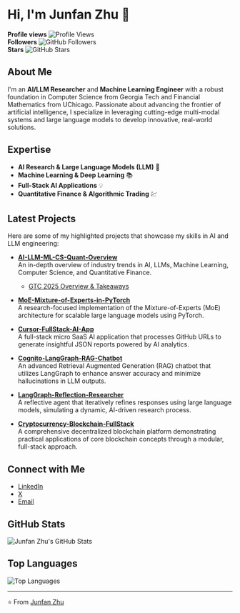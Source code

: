 
# Hi, I'm Junfan Zhu 👋

**Profile views** ![Profile Views](https://komarev.com/ghpvc/?username=junfanz1&color=blue)  
**Followers** ![GitHub Followers](https://img.shields.io/github/followers/junfanz1?style=social)  
**Stars** ![GitHub Stars](https://img.shields.io/github/stars/junfanz1?style=social)

## About Me

I'm an **AI/LLM Researcher** and **Machine Learning Engineer** with a robust foundation in Computer Science from Georgia Tech and Financial Mathematics from UChicago. Passionate about advancing the frontier of artificial intelligence, I specialize in leveraging cutting-edge multi-modal systems and large language models to develop innovative, real-world solutions.

## Expertise

- **AI Research & Large Language Models (LLM)** 🤖
- **Machine Learning & Deep Learning** 📚
- **Full-Stack AI Applications** 💡
- **Quantitative Finance & Algorithmic Trading** 💹

## Latest Projects

Here are some of my highlighted projects that showcase my skills in AI and LLM engineering:

- **[AI-LLM-ML-CS-Quant-Overview](https://github.com/junfanz1/AI-LLM-ML-CS-Quant-Overview)**  
  An in-depth overview of industry trends in AI, LLMs, Machine Learning, Computer Science, and Quantitative Finance.

  - [GTC 2025 Overview & Takeaways](https://github.com/junfanz1/AI-LLM-ML-CS-Quant-Overview/blob/main/NVIDIA%20GTC/GTC%202025.md)

- **[MoE-Mixture-of-Experts-in-PyTorch](https://github.com/junfanz1/MoE-Mixture-of-Experts-in-PyTorch)**  
  A research-focused implementation of the Mixture-of-Experts (MoE) architecture for scalable large language models using PyTorch.

- **[Cursor-FullStack-AI-App](https://github.com/junfanz1/Cursor-FullStack-AI-App)**  
  A full-stack micro SaaS AI application that processes GitHub URLs to generate insightful JSON reports powered by AI analytics.

- **[Cognito-LangGraph-RAG-Chatbot](https://github.com/junfanz1/Cognito-LangGraph-RAG-Chatbot)**  
  An advanced Retrieval Augmented Generation (RAG) chatbot that utilizes LangGraph to enhance answer accuracy and minimize hallucinations in LLM outputs.

- **[LangGraph-Reflection-Researcher](https://github.com/junfanz1/LangGraph-Reflection-Researcher)**  
  A reflective agent that iteratively refines responses using large language models, simulating a dynamic, AI-driven research process.

- **[Cryptocurrency-Blockchain-FullStack](https://github.com/junfanz1/Cryptocurrency-Blockchain-FullStack)**  
  A comprehensive decentralized blockchain platform demonstrating practical applications of core blockchain concepts through a modular, full-stack approach.

## Connect with Me

- [LinkedIn](https://www.linkedin.com/in/junfan-zhu/)
- [X](https://x.com/junfanzhu98)
- [Email](mailto:junfanzhu98@gmail.com)

## GitHub Stats

![Junfan Zhu's GitHub Stats](https://github-readme-stats.vercel.app/api?username=junfanz1&show_icons=true&theme=default)

## Top Languages

![Top Languages](https://github-readme-stats.vercel.app/api/top-langs/?username=junfanz1&layout=compact&theme=default)

---

⭐️ From [Junfan Zhu](https://github.com/junfanz1)
